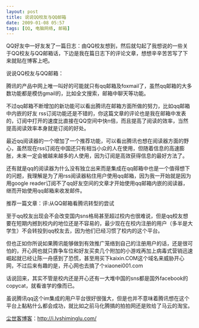 ```yaml
---
layout: post
title: 说说QQ校友与QQ邮箱
date: 2009-01-08 05:57
tags: [QQ, 电脑网络, 邮箱]
---
```

QQ好友中一好友发了一篇日志：由QQ校友想到，然后就勾起了我想说的一些关于QQ校友与QQ邮箱话，下边是我在篇日志下的评论文章，想想辛辛苦苦写了下来就贴在博客上吧。

说说QQ校友与QQ邮箱：

腾讯的产品中网上唯一叫好的可能就只有qq邮箱及foxmail了，虽然qq邮箱的大多数功能都是模仿gmail的，比如全文搜索，邮箱中聊天等功能。

不过qq邮箱不断增加的新功能可以看出腾讯在邮箱方面所做的努力，比如qq邮箱中内嵌的好友 rss订阅功能还是不错的，你这篇文章的评论也是我在邮箱中发表的，订阅中打开的速度比直接在QQ空间中快n倍，而且提高了阅读的效率，当然提高阅读效率本身就是订阅的好处。

最近qq阅读器的一个增加了一个推荐功能，可以看出腾讯也想在阅读器方面的野心，虽然现在rss订阅在中国还只有相当小众的人在使用，但随着信息的高速膨胀，未来一定会被越来越多的人使用，因为订阅是高效获得信息的最好方法了。

还有就是qq的阅读器为什么没有独立出来而是集成在qq邮箱中也是一个值得想下的问题，我理解是为了用rss阅读器粘住用户使用qq邮箱，因为我一开始就是因为用google reader订阅不了qq好友空间的文章才开始使用qq邮箱内嵌的阅读器，继而开始使用qq邮箱来收发邮件。

推荐一篇文章：评:从QQ邮箱看腾讯转型的尝试

至于qq校友出现会不会改变国内sns格局甚至超过校内也很难说，但是qq校友想要在短期内撼到校内的地位还是不容易的，最少现在在校内注册的用户（多半是大学生）不会转投到qq校友去，因为他们已经习惯了校内的这个平台。

但也正如你所说如果腾讯能够做到有效推广笼络到自己的注册用户的话，还是很可怕的，开心网也就只靠争车位和好友买卖几个附加的小游戏再加上病毒式营销迅速崛起就已经让陈一舟感到了恐慌，甚至用买下kaixin.COM这个域名来威胁开心网，不过后来有趣的是，开心网也去搞了个xiaonei001.com

话说回来，其实不管是校内还是开心还有一大堆中国的sns都是国外facebook的copycat，就看谁学的像而已。

虽说腾讯qq这个im集成的用户平台很好很强大，但是也并不意味着腾讯想在这个平台上黏粘什么都会成功，就比如之前马化腾搞的拍拍网还是败给了马云的淘宝。

<a href="http://i.lvshiminglu.com/">尘世客博客</a>：<a href="http://i.lvshiminglu.com/">http://i.lvshiminglu.com/</a>

